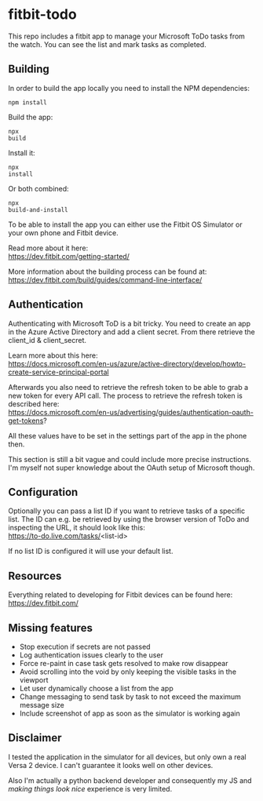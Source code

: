 fitbit-todo
===========

This repo includes a fitbit app to manage your Microsoft ToDo tasks from
the watch. You can see the list and mark tasks as completed.

Building
--------

In order to build the app locally you need to install the NPM
dependencies:

    npm install

Build the app:

    npx
    build

Install it:

    npx
    install

Or both combined:

    npx
    build-and-install

To be able to install the app you can either use the Fitbit OS Simulator
or your own phone and Fitbit device.

Read more about it here:  
<https://dev.fitbit.com/getting-started/>

More information about the building process can be found at:  
<https://dev.fitbit.com/build/guides/command-line-interface/>

Authentication
--------------

Authenticating with Microsoft ToD is a bit tricky. You need to create
an app in the Azure Active Directory and add a client secret. From there
retrieve the client\_id & client\_secret.

Learn more about this here:  
<https://docs.microsoft.com/en-us/azure/active-directory/develop/howto-create-service-principal-portal>

Afterwards you also need to retrieve the refresh token to be able to
grab a new token for every API call. The process to retrieve the refresh
token is described here:  
<https://docs.microsoft.com/en-us/advertising/guides/authentication-oauth-get-tokens>?

All these values have to be set in the settings part of the app in the
phone then.

This section is still a bit vague and could include more precise
instructions. I\'m myself not super knowledge about the OAuth setup of
Microsoft though.

Configuration
-------------

Optionally you can pass a list ID if you want to retrieve tasks of a
specific list. The ID can e.g. be retrieved by using the browser version
of ToDo and inspecting the URL, it should look like this:  
<https://to-do.live.com/tasks/>\<list-id\>

If no list ID is configured it will use your default list.

Resources
---------

Everything related to developing for Fitbit devices can be found here:  
<https://dev.fitbit.com/>

Missing features
----------------

-   Stop execution if secrets are not passed
-   Log authentication issues clearly to the user
-   Force re-paint in case task gets resolved to make row disappear
-   Avoid scrolling into the void by only keeping the visible tasks in
    the viewport
-   Let user dynamically choose a list from the app
-   Change messaging to send task by task to not exceed the maximum
    message size
-   Include screenshot of app as soon as the simulator is working again

Disclaimer
----------

I tested the application in the simulator for all devices, but only own
a real Versa 2 device. I can\'t guarantee it looks well on other
devices.

Also I\'m actually a python backend developer and consequently my JS and
*making things look nice* experience is very limited.
